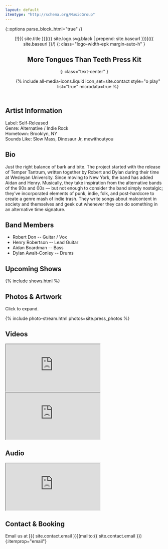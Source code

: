 ```yaml
---
layout: default
itemtype: "http://schema.org/MusicGroup"
---
```


<meta itemprop="url" content="{{ site.url | append: site.baseurl }}">

{::options parse_block_html="true" /}

<article class="margin-auto-h padding-l-v padding-m-h text-wrapper" data-analytics-category="Navigation" data-analytics-action="view" data-analytics-label="Scrolled entire EPK">

<header>
<meta itemprop="logo" content="{{ site.logo.png | prepend: site.baseurl | prepend: site.url }}">
[![{{ site.title }}]({{ site.logo.svg.black | prepend: site.baseurl }})]({{ site.baseurl }}/)
{: class="logo-width-epk margin-auto-h" }

<span itemprop="name">More Tongues Than Teeth</span><span class="hidden"> Press Kit</span>
================================
{: class="text-center" }

<ul class="full-width flex-row flex-center media-icon-basic media-icon-list font-size-large">
{% include all-media-icons.liquid icon_set=site.contact style="o play" list="true" microdata=true %}
</ul>
</header>

## Artist Information

Label: Self-Released  
Genre: <span itemprop="genre">Alternative / Indie Rock</span>  
Hometown: Brooklyn, NY  
Sounds Like: Slow Mass, Dinosaur Jr, mewithoutyou  

## Bio

Just the right balance of bark and bite. The project started with the release of Temper Tantrum, written together by Robert and Dylan during their time at Wesleyan University. Since moving to New York, the band has added Aidan and Henry. Musically, they take inspiration from the alternative bands of the 90s and 00s — but not enough to consider the band simply nostalgic; they’ve incorporated elements of punk, indie, folk, and post-hardcore to create a genre mash of indie trash. They write songs about malcontent in society and themselves and geek out whenever they can do something in an alternative time signature.

## Band Members

- <span itemprop="member">Robert Don</span> -- Guitar / Vox
- <span itemprop="member">Henry Robertson</span> -- Lead Guitar
- <span itemprop="member">Aidan Boardman</span> -- Bass
- <span itemprop="member">Dylan Awalt-Conley</span> -- Drums

## Upcoming Shows

{% include shows.html %}

## Photos & Artwork

Click to expand.

{% include photo-stream.html photos=site.press_photos %}

## Videos

<div class="aspect-16-9 expand-children margin-m-b">
<meta itemprop="name" content="Safety First">
<meta itemprop="thumbnailUrl" content="https://i.ytimg.com/vi_webp/qYNsF3leK58/maxresdefault.webp">
<meta itemprop="uploadDate" content="2019-01-09">
<iframe itemprop="url" src="https://www.youtube.com/embed/qYNsF3leK58" allow="accelerometer; autoplay; encrypted-media; gyroscope; picture-in-picture" allowfullscreen data-analytics-category="Video" data-analytics-action="click" data-analytics-label="Watched Safety First"></iframe>
</div>

<div class="aspect-16-9 expand-children margin-m-b">
<meta itemprop="name" content="I Wanna Be A Machine Music Video">
<meta itemprop="thumbnailUrl" content="https://i.ytimg.com/vi_webp/4Ihh8SwPg80/maxresdefault.webp">
<meta itemprop="uploadDate" content="2017-06-06">
<iframe itemprop="url" src="https://www.youtube.com/embed/4Ihh8SwPg80" allowfullscreen data-analytics-category="Video" data-analytics-action="click" data-analytics-label="Watched I Wanna Be a Machine"></iframe>
</div>

## Audio

<iframe class="full-width margin-m-b mq-bandcamp-height" src="https://bandcamp.com/EmbeddedPlayer/album=2871722682/size=large/bgcol=ffffff/linkcol=0687f5/artwork=small/transparent=true/" seamless itemprop="audio" data-analytics-category="Audio" data-analytics-action="click" data-analytics-label="Listened to Temper Tantrum" itemprop="album" itemscope itemtype="http://schema.org/MusicAlbum">
<a href="http://moretongues.bandcamp.com/album/temper-tantrum"><span itemprop="name">Temper Tantrum</span> by More Tongues Than Teeth</a>
</iframe>

## Contact & Booking

Email us at [{{ site.contact.email }}](mailto:{{ site.contact.email }}){:itemprop="email"}

</article>
